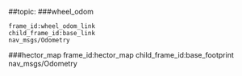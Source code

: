 ##topic:
###wheel_odom

    frame_id:wheel_odom_link
    child_frame_id:base_link
    nav_msgs/Odometry

###hector_map
    frame_id:hector_map
    child_frame_id:base_footprint
    nav_msgs/Odometry

